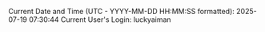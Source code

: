 Current Date and Time (UTC - YYYY-MM-DD HH:MM:SS formatted): 2025-07-19 07:30:44
Current User's Login: luckyaiman
